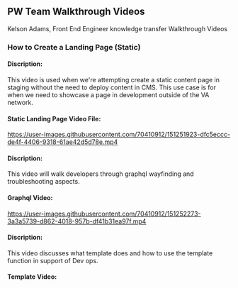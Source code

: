 ## PW Team Walkthrough Videos 
Kelson Adams, Front End Engineer knowledge transfer Walkthrough Videos 

### How to Create a Landing Page (Static)
#### Discription: 
This video is used when we're attempting create a static content page in staging without the need to deploy content in CMS.  This use case is for when we need to showcase a page in development outside of the VA network. 

#### Static Landing Page Video File: 

https://user-images.githubusercontent.com/70410912/151251923-dfc5eccc-de4f-4406-9318-61ae42d5d78e.mp4

#### Discription: 
This video will walk developers through graphql wayfinding and troubleshooting aspects. 

#### Graphql Video:

https://user-images.githubusercontent.com/70410912/151252273-3a3a5739-d862-4018-957b-df41b31ea97f.mp4

#### Discription:
This video discusses what template does and how to use the template function in support of Dev ops.

#### Template Video:



